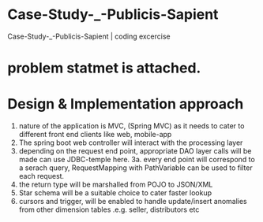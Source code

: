 # Case-Study-_-Publicis-Sapient
Case-Study-_-Publicis-Sapient | coding excercise

# problem statmet is attached.
# Design & Implementation approach
1. nature of the application is MVC, (Spring MVC)
   as it needs to cater to different front end clients like web, mobile-app
2. The spring boot web controller will interact with the processing layer
3. depending on the request end point, appropriate DAO layer calls will be made
   can use JDBC-temple here.
3a. every end point will correspond to a serach query, RequestMapping with PathVariable can be used to filter each request.
4. the return type will be marshalled from POJO to JSON/XML 
5. Star schema will be a suitable choice to cater faster lookup
5. cursors and trigger, will be enabled to handle update/insert anomalies from other dimension tables .e.g. seller, distributors etc
